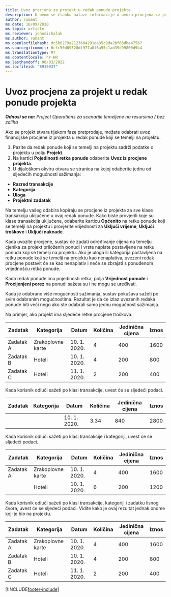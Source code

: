 ```yaml
---
title: Uvoz procjena za projekt u redak ponude projekta
description: U ovom se članku nalaze informacije o uvozu procjena iz projekta u redak ponude projekta.
author: rumant
ms.date: 10/09/2020
ms.topic: article
ms.reviewer: johnmichalak
ms.author: rumant
ms.openlocfilehash: dc5b6279a2123604291da35c9da2bf63dbe475b7
ms.sourcegitcommit: 6cfc50d89528df977a8f6a55c1ad39d99800d9b4
ms.translationtype: MT
ms.contentlocale: hr-HR
ms.lasthandoff: 06/03/2022
ms.locfileid: "8915037"
---
```

# <a name="import-estimates-for-a-project-to-a-project-quote-line"></a>Uvoz procjena za projekt u redak ponude projekta

_**Odnosi se na:** Project Operations za scenarije temeljene na resursima / bez zaliha_


Ako se projekt stvara tijekom faze pretprodaje, možete odabrati uvoz financijske procjene iz projekta u redak ponude koji se temelji na projektu.

1. Pazite da redak ponude koji se temelji na projektu sadrži podatke o projektu u polju **Projekt**.
2. Na kartici **Pojedinosti retka ponude** odaberite **Uvoz iz procjene projekta**.
3. U dijaloškom okviru otvara se stranica na kojoj odaberite jednu od sljedećih mogućnosti sažimanja:

  - **Razred transakcije**
  - **Kategorija**
  - **Uloga** 
  - **Projektni zadatak**

Na temelju vašeg odabira kopiraju se procjene iz projekta za sve klase transakcija uključene u ovaj redak ponude. Kako biste provjerili koje su klase transakcija uključene, odaberite karticu **Općenito** na retku ponude koji se temelji na projektu i provjerite vrijednosti za **Uključi vrijeme**, **Uključi troškove** i **Uključi naknade**.

Kada uvozite procjene, sustav će zadati određivanje cijena na temelju cjenika za projekt priloženih ponudi i vrste naplate postavljene na retku ponuda koji se temelji na projektu. Ako je uloga ili kategorija postavljena na retku ponude koji se temelji na projektu kao nenaplativa, uvezeni redak procjene postavit će se kao nenaplativ i neće se zbrajati s ponuđenom vrijednošću retka ponude.

Kada redak ponude ima pojedinosti retka, polja **Vrijednost ponude** i **Procijenjeni porez** na ponudi sažeta su i ne mogu se uređivati.

Kada je odabrano više mogućnosti sažimanja, sustav pokušava sažeti po svim odabranim mogućnostima. Rezultat je da će izlaz uvezenih redaka ponude biti veći nego ako ste odabrali samo jednu mogućnost sažimanja.

Na primjer, ako projekt ima sljedeće retke procjene troškova.

| Zadatak | Kategorija | Datum | Količina | Jedinična cijena | Iznos |
| --- | --- | --- | --- | --- | --- |
| Zadatak A | Zrakoplovne karte | 10. 1. 2020. | 4 | 400 | 1600 |
| Zadatak B | Hoteli | 10. 1. 2020. | 4 | 200 | 800 |
| Zadatak C | Hoteli | 11. 1. 2020. | 2 | 200 | 400 |

Kada korisnik odluči sažeti po klasi transakcije, uvest će se sljedeći podaci.

| Zadatak | Kategorija | Datum | Količina | Jedinična cijena | Iznos |
| --- | --- | --- | --- | --- | --- |
| | | 10. 1. 2020. | 3.34 | 840 | 2800 |

Kada korisnik odluči sažeti po klasi transakcije i kategoriji, uvest će se sljedeći podaci.

| Zadatak | Kategorija | Datum | Količina | Jedinična cijena | Iznos |
| --- | --- | --- | --- | --- | --- |
| Zadatak A | Zrakoplovne karte | 10. 1. 2020. | 4 | 400 | 1600 |
| | Hoteli | 10. 1. 2020. | 6 | 200 | 1200 |

Kada korisnik odluči sažeti po klasi transakcije, kategoriji i zadatku lisnog čvora, uvest će se sljedeći podaci. Vidite kako je ovaj rezultat jednak onome koji je bio na projektu.

| Zadatak | Kategorija | Datum | Količina | Jedinična cijena | Iznos |
| --- | --- | --- | --- | --- | --- |
| Zadatak A | Zrakoplovne karte | 10. 1. 2020. | 4 | 400 | 1600 |
| Zadatak B | Hoteli | 10. 1. 2020. | 4 | 200 | 800 |
| Zadatak C | Hoteli | 11. 1. 2020. | 2 | 200 | 400 |


[!INCLUDE[footer-include](../includes/footer-banner.md)]
